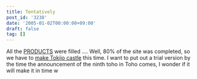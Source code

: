 ```yaml
---
title: Tentatively
post_id: '3238'
date: '2005-01-02T00:00:00+09:00'
draft: false
tag: []
---
```


All the [PRODUCTS](/category/products) were filled .... Well, 80% of the site was completed, so we have to [make Tokijo castle](/!/thA/) this time. I want to put out a trial version by the time the announcement of the ninth toho in Toho comes, I wonder if it will make it in time w